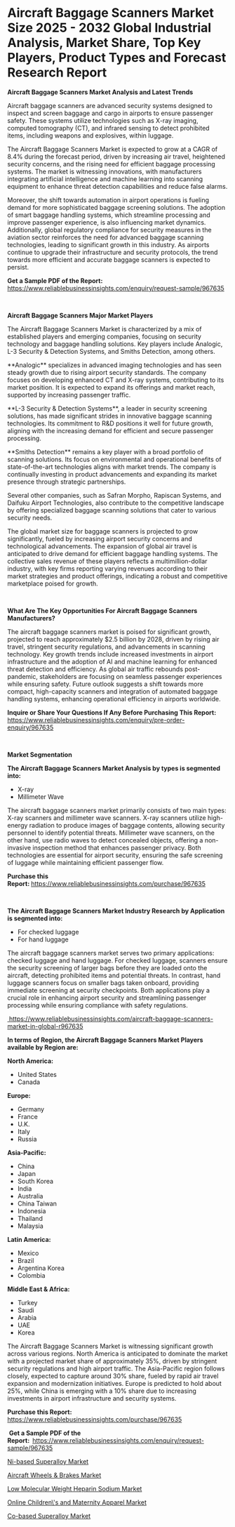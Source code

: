 <p><h1>Aircraft Baggage Scanners Market Size 2025 - 2032 Global Industrial Analysis, Market Share, Top Key Players, Product Types and Forecast Research Report</h1></p><p><strong>Aircraft Baggage Scanners Market Analysis and Latest Trends</strong></p>
<p><p>Aircraft baggage scanners are advanced security systems designed to inspect and screen baggage and cargo in airports to ensure passenger safety. These systems utilize technologies such as X-ray imaging, computed tomography (CT), and infrared sensing to detect prohibited items, including weapons and explosives, within luggage.</p><p>The Aircraft Baggage Scanners Market is expected to grow at a CAGR of 8.4% during the forecast period, driven by increasing air travel, heightened security concerns, and the rising need for efficient baggage processing systems. The market is witnessing innovations, with manufacturers integrating artificial intelligence and machine learning into scanning equipment to enhance threat detection capabilities and reduce false alarms.</p><p>Moreover, the shift towards automation in airport operations is fueling demand for more sophisticated baggage screening solutions. The adoption of smart baggage handling systems, which streamline processing and improve passenger experience, is also influencing market dynamics. Additionally, global regulatory compliance for security measures in the aviation sector reinforces the need for advanced baggage scanning technologies, leading to significant growth in this industry. As airports continue to upgrade their infrastructure and security protocols, the trend towards more efficient and accurate baggage scanners is expected to persist.</p></p>
<p><strong>Get a Sample PDF of the Report:&nbsp;</strong> <a href="https://www.reliablebusinessinsights.com/enquiry/request-sample/967635?utm_campaign=39&utm_medium=2&utm_source=Github&utm_content=ia&utm_term=30032025&utm_id=aircraft-baggage-scanners">https://www.reliablebusinessinsights.com/enquiry/request-sample/967635</a></p>
<p>&nbsp;</p>
<p><strong>Aircraft Baggage Scanners Major Market Players</strong></p>
<p><p>The Aircraft Baggage Scanners Market is characterized by a mix of established players and emerging companies, focusing on security technology and baggage handling solutions. Key players include Analogic, L-3 Security & Detection Systems, and Smiths Detection, among others.</p><p>**Analogic** specializes in advanced imaging technologies and has seen steady growth due to rising airport security standards. The company focuses on developing enhanced CT and X-ray systems, contributing to its market position. It is expected to expand its offerings and market reach, supported by increasing passenger traffic.</p><p>**L-3 Security & Detection Systems**, a leader in security screening solutions, has made significant strides in innovative baggage scanning technologies. Its commitment to R&D positions it well for future growth, aligning with the increasing demand for efficient and secure passenger processing.</p><p>**Smiths Detection** remains a key player with a broad portfolio of scanning solutions. Its focus on environmental and operational benefits of state-of-the-art technologies aligns with market trends. The company is continually investing in product advancements and expanding its market presence through strategic partnerships.</p><p>Several other companies, such as Safran Morpho, Rapiscan Systems, and Daifuku Airport Technologies, also contribute to the competitive landscape by offering specialized baggage scanning solutions that cater to various security needs. </p><p>The global market size for baggage scanners is projected to grow significantly, fueled by increasing airport security concerns and technological advancements. The expansion of global air travel is anticipated to drive demand for efficient baggage handling systems. The collective sales revenue of these players reflects a multimillion-dollar industry, with key firms reporting varying revenues according to their market strategies and product offerings, indicating a robust and competitive marketplace poised for growth.</p></p>
<p>&nbsp;</p>
<p><strong>What Are The Key Opportunities For Aircraft Baggage Scanners Manufacturers?</strong></p>
<p><p>The aircraft baggage scanners market is poised for significant growth, projected to reach approximately $2.5 billion by 2028, driven by rising air travel, stringent security regulations, and advancements in scanning technology. Key growth trends include increased investments in airport infrastructure and the adoption of AI and machine learning for enhanced threat detection and efficiency. As global air traffic rebounds post-pandemic, stakeholders are focusing on seamless passenger experiences while ensuring safety. Future outlook suggests a shift towards more compact, high-capacity scanners and integration of automated baggage handling systems, enhancing operational efficiency in airports worldwide.</p></p>
<p><strong>Inquire or Share Your Questions If Any Before Purchasing This Report:</strong> <a href="https://www.reliablebusinessinsights.com/enquiry/pre-order-enquiry/967635?utm_campaign=39&utm_medium=2&utm_source=Github&utm_content=ia&utm_term=30032025&utm_id=aircraft-baggage-scanners">https://www.reliablebusinessinsights.com/enquiry/pre-order-enquiry/967635</a></p>
<p>&nbsp;</p>
<p><strong>Market Segmentation</strong></p>
<p><strong>The Aircraft Baggage Scanners Market Analysis by types is segmented into:</strong></p>
<p><ul><li>X-ray</li><li>Millimeter Wave</li></ul></p>
<p><p>The aircraft baggage scanners market primarily consists of two main types: X-ray scanners and millimeter wave scanners. X-ray scanners utilize high-energy radiation to produce images of baggage contents, allowing security personnel to identify potential threats. Millimeter wave scanners, on the other hand, use radio waves to detect concealed objects, offering a non-invasive inspection method that enhances passenger privacy. Both technologies are essential for airport security, ensuring the safe screening of luggage while maintaining efficient passenger flow.</p></p>
<p><strong>Purchase this Report:&nbsp;</strong><a href="https://www.reliablebusinessinsights.com/purchase/967635?utm_campaign=39&utm_medium=2&utm_source=Github&utm_content=ia&utm_term=30032025&utm_id=aircraft-baggage-scanners">https://www.reliablebusinessinsights.com/purchase/967635</a></p>
<p>&nbsp;</p>
<p><strong>The Aircraft Baggage Scanners Market Industry Research by Application is segmented into:</strong></p>
<p><ul><li>For checked luggage</li><li>For hand luggage</li></ul></p>
<p><p>The aircraft baggage scanners market serves two primary applications: checked luggage and hand luggage. For checked luggage, scanners ensure the security screening of larger bags before they are loaded onto the aircraft, detecting prohibited items and potential threats. In contrast, hand luggage scanners focus on smaller bags taken onboard, providing immediate screening at security checkpoints. Both applications play a crucial role in enhancing airport security and streamlining passenger processing while ensuring compliance with safety regulations.</p></p>
<p><a href="https://www.reliablebusinessinsights.com/aircraft-baggage-scanners-market-in-global-r967635?utm_campaign=39&utm_medium=2&utm_source=Github&utm_content=ia&utm_term=30032025&utm_id=aircraft-baggage-scanners">&nbsp;https://www.reliablebusinessinsights.com/aircraft-baggage-scanners-market-in-global-r967635</a></p>
<p><strong>In terms of Region, the Aircraft Baggage Scanners Market Players available by Region are:</strong></p>
<p>
    <p> <strong> North America: </strong>
        <ul>
            <li>United States</li>
            <li>Canada</li>
        </ul>
        </p> 
    <p> <strong> Europe: </strong>
        <ul>
            <li>Germany</li>
            <li>France</li>
            <li>U.K.</li>
            <li>Italy</li>
            <li>Russia</li>
        </ul>
        </p> 
    <p> <strong> Asia-Pacific: </strong>
        <ul>
            <li>China</li>
            <li>Japan</li>
            <li>South Korea</li>
            <li>India</li>
            <li>Australia</li>
            <li>China Taiwan</li>
            <li>Indonesia</li>
            <li>Thailand</li>
            <li>Malaysia</li>
        </ul>
        </p> 
    <p> <strong> Latin America: </strong>
        <ul>
            <li>Mexico</li>
            <li>Brazil</li>
            <li>Argentina Korea</li>
            <li>Colombia</li>
        </ul>
        </p> 
    <p> <strong> Middle East & Africa: </strong>
        <ul>
            <li>Turkey</li>
            <li>Saudi</li>
            <li>Arabia</li>
            <li>UAE</li>
            <li>Korea</li>
        </ul>
    </p>
    </p>
<p><p>The Aircraft Baggage Scanners Market is witnessing significant growth across various regions. North America is anticipated to dominate the market with a projected market share of approximately 35%, driven by stringent security regulations and high airport traffic. The Asia-Pacific region follows closely, expected to capture around 30% share, fueled by rapid air travel expansion and modernization initiatives. Europe is predicted to hold about 25%, while China is emerging with a 10% share due to increasing investments in airport infrastructure and security systems.</p></p>
<p><strong>Purchase this Report: </strong><a href="https://www.reliablebusinessinsights.com/purchase/967635?utm_campaign=39&utm_medium=2&utm_source=Github&utm_content=ia&utm_term=30032025&utm_id=aircraft-baggage-scanners">https://www.reliablebusinessinsights.com/purchase/967635</a></p>
<p>&nbsp;<strong>Get a Sample PDF of the Report:&nbsp;&nbsp;</strong><a href="https://www.reliablebusinessinsights.com/enquiry/request-sample/967635?utm_campaign=39&utm_medium=2&utm_source=Github&utm_content=ia&utm_term=30032025&utm_id=aircraft-baggage-scanners">https://www.reliablebusinessinsights.com/enquiry/request-sample/967635</a></p>
<p><strong></strong></p>
<p><p><a href="https://github.com/akitamegge65/Market-Research-Report-List-1/blob/main/ni-based-superalloy-market.md?utm_campaign=39&utm_medium=2&utm_source=Github&utm_content=ia&utm_term=30032025&utm_id=aircraft-baggage-scanners">Ni-based Superalloy Market</a></p><p><a href="https://github.com/gummaarmel83/Market-Research-Report-List-1/blob/main/aircraft-wheels-brakes-market.md?utm_campaign=39&utm_medium=2&utm_source=Github&utm_content=ia&utm_term=30032025&utm_id=aircraft-baggage-scanners">Aircraft Wheels & Brakes Market</a></p><p><a href="https://github.com/uldularido/Market-Research-Report-List-1/blob/main/low-molecular-weight-heparin-sodium-market.md?utm_campaign=39&utm_medium=2&utm_source=Github&utm_content=ia&utm_term=30032025&utm_id=aircraft-baggage-scanners">Low Molecular Weight Heparin Sodium Market</a></p><p><a href="https://github.com/widlerumland/Market-Research-Report-List-1/blob/main/online-childrens-and-maternity-apparel-market.md?utm_campaign=39&utm_medium=2&utm_source=Github&utm_content=ia&utm_term=30032025&utm_id=aircraft-baggage-scanners">Online Children\'s and Maternity Apparel Market</a></p><p><a href="https://github.com/benasjuettk3/Market-Research-Report-List-1/blob/main/co-based-superalloy-market.md?utm_campaign=39&utm_medium=2&utm_source=Github&utm_content=ia&utm_term=30032025&utm_id=aircraft-baggage-scanners">Co-based Superalloy Market</a></p></p>